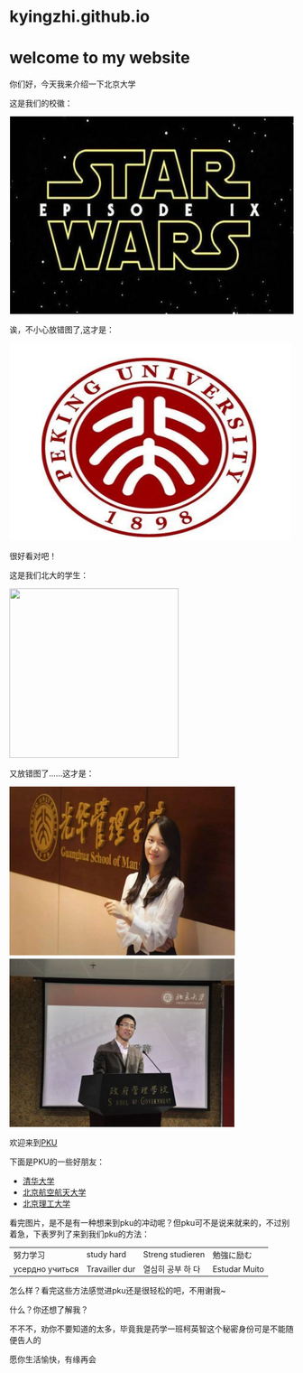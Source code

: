 # kyingzhi.github.io
<!DOCTYPE html>
<html lang="zh-cn">
  <head>
    <meta charset="utf-8"/>
    <title>my first website</title>
  </head>
<body>
  <div>  
    <h1>welcome to my website</h1>
    <p>你们好，今天我来介绍一下北京大学</p>
    <p>这是我们的校徽：</p>
    <img src="微信截图_20201008195136.png" width="600" height="350" />
    <p>诶，不小心放错图了,这才是：</p>
    <img src="微信截图_20201008194154.png" width="500" height="350" />
    <p>很好看对吧！</p>
    <p>这是我们北大的学生：</p>
    <img src="微信截图_20201003165904.png" width="300" height="300" />
    <p>又放错图了......这才是：</p>
    <img src="微信截图_20201008194019.png" width="400" height="300" />
    <img src="微信截图_20201008194443.png" width="400" height="300" />
  </div>
    <p>欢迎来到<a href="https://www.pku.edu.cn/">PKU</a><p>
    <p>下面是PKU的一些好朋友：<p>
  <ul>
    <li><a href="https://www.tsinghua.edu.cn/">清华大学</a></li>
    <li><a href="https://www.buaa.edu.cn/">北京航空航天大学</a></li>
    <li><a href="http://www.bit.edu.cn/">北京理工大学</a></li>
  </ul>
</body>
<body>
  <p>看完图片，是不是有一种想来到pku的冲动呢？但pku可不是说来就来的，不过别着急，下表罗列了来到我们pku的方法：<p>
  <table>
    <tr>
      <td>努力学习</td>
      <td>study hard</td>
      <td>Streng studieren</td>
      <td>勉強に励む</td>
    </tr>
    <tr>
      <td>усердно учиться  </td>
      <td>Travailler dur</td>
      <td>열심히 공부 하 다</td>
      <td>Estudar Muito</td>
    <tr>
  </table>
  <p>怎么样？看完这些方法感觉进pku还是很轻松的吧，不用谢我~</p>
  <p>什么？你还想了解我？</P>
  <p>不不不，劝你不要知道的太多，毕竟我是药学一班柯英智这个秘密身份可是不能随便告人的</p>
  <p>愿你生活愉快，有缘再会<p>
